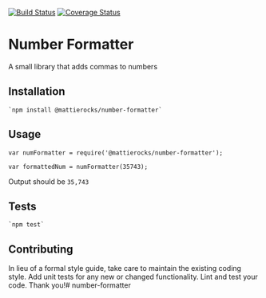 [![Build Status](https://travis-ci.org/mattierocks/number-formatter.svg?branch=master)](https://travis-ci.org/mattierocks/number-formatter) [![Coverage Status](https://coveralls.io/repos/github/mattierocks/number-formatter/badge.svg?branch=master)](https://coveralls.io/github/mattierocks/number-formatter?branch=master)

Number Formatter
===========

A small library that adds commas to numbers

## Installation

    `npm install @mattierocks/number-formatter`

## Usage

    var numFormatter = require('@mattierocks/number-formatter');

    var formattedNum = numFormatter(35743);

Output should be `35,743`


## Tests

    `npm test`

## Contributing

In lieu of a formal style guide, take care to maintain the existing coding style. Add unit tests for any new or changed functionality. Lint and test your code. Thank you!# number-formatter
